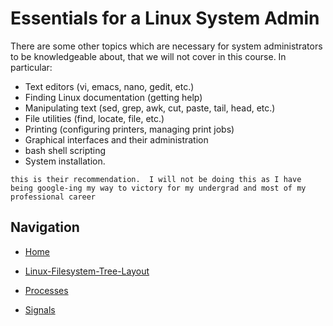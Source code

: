 # Essentials for a Linux System Admin

There are some other topics which are necessary for system administrators to be knowledgeable about, that we will not cover in this course. In particular:

* Text editors (vi, emacs, nano, gedit, etc.)
* Finding Linux documentation (getting help)
* Manipulating text (sed, grep, awk, cut, paste, tail, head, etc.)
* File utilities (find, locate, file, etc.)
* Printing (configuring printers, managing print jobs)
* Graphical interfaces and their administration
* bash shell scripting
* System installation.

`this is their recommendation.  I will not be doing this as I have being google-ing my way to victory for my undergrad and most of my professional career`


## Navigation

* [Home](/README.md)

* [Linux-Filesystem-Tree-Layout](/Essentials-Linux-System-Admin-LFS201/Linux-Filesystem-Tree-Layout/Readme.md)

* [Processes](/Essentials-Linux-System-Admin-LFS201/Processes/Readme.md)

* [Signals](/Essentials-Linux-System-Admin-LFS201/Signals/Readme.md)

